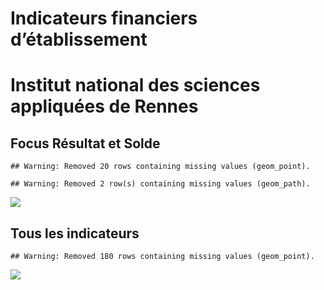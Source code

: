 Indicateurs financiers d’établissement
================

# Institut national des sciences appliquées de Rennes

## Focus Résultat et Solde

    ## Warning: Removed 20 rows containing missing values (geom_point).

    ## Warning: Removed 2 row(s) containing missing values (geom_path).

![](/home/julien/repo/cpesr/RFC/Finances/Etablissements/institut_national_des_sciences_appliquées_de_rennes_files/figure-gfm/etab.focus-1.png)<!-- -->

## Tous les indicateurs

    ## Warning: Removed 180 rows containing missing values (geom_point).

![](/home/julien/repo/cpesr/RFC/Finances/Etablissements/institut_national_des_sciences_appliquées_de_rennes_files/figure-gfm/etab-1.png)<!-- -->
